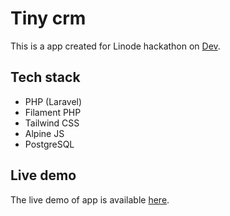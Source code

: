 # Tiny crm

This is a app created for Linode hackathon on [Dev](https://dev.to/devteam/announcing-the-linode-dev-hackathon-377p).

## Tech stack

- PHP (Laravel)
- Filament PHP
- Tailwind CSS
- Alpine JS
- PostgreSQL

## Live demo

The live demo of app is available [here](https://tiny-crm.frikishaan.com/).